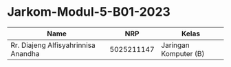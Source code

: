 # Jarkom-Modul-5-B01-2023

| Name           | NRP        | Kelas     |
| ---            | ---        | ----------|
| Rr. Diajeng Alfisyahrinnisa Anandha | 5025211147 | Jaringan Komputer (B) |
